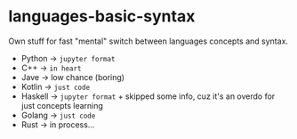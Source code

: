 # languages-basic-syntax
Own stuff for fast "mental" switch between languages concepts and syntax.

- Python  -> `jupyter format`
- C++     -> `in heart`
- Jave    -> low chance (boring)
- Kotlin  -> `just code`
- Haskell -> `jupyter format` + skipped some info, cuz it's an overdo for just concepts learning
- Golang  -> `just code`
- Rust    -> in process...